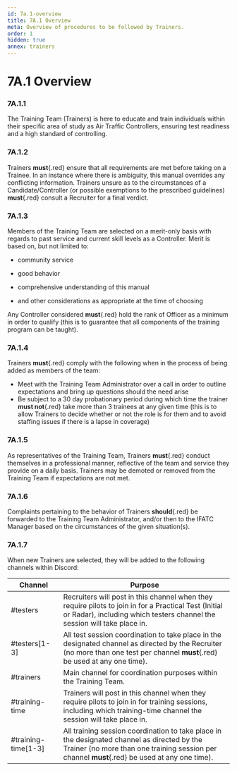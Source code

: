 ```yaml
---
id: 7a.1-overview
title: 7A.1 Overview
meta: Overview of procedures to be followed by Trainers.
order: 1
hidden: true
annex: trainers
---
```


# 7A.1 Overview



### 7A.1.1

The Training Team (Trainers) is here to educate and train individuals within their specific area of study as Air Traffic Controllers, ensuring test readiness and a high standard of controlling.



### 7A.1.2

Trainers **must**{.red} ensure that all requirements are met before taking on a Trainee. In an instance where there is ambiguity, this manual overrides any conflicting information. Trainers unsure as to the circumstances of a Candidate/Controller (or possible exemptions to the prescribed guidelines) **must**{.red} consult a Recruiter for a final verdict. 



### 7A.1.3	

Members of the Training Team are selected on a merit-only basis with regards to past service and current skill levels as a Controller. Merit is based on, but not limited to:



- community service

- good behavior

- comprehensive understanding of this manual

- and other considerations as appropriate at the time of choosing

  

Any Controller considered **must**{.red} hold the rank of Officer as a minimum in order to qualify (this is to guarantee that all components of the training program can be taught).



### 7A.1.4

Trainers **must**{.red} comply with the following when in the process of being added as members of the team:

- Meet with the Training Team Administrator over a call in order to outline expectations and bring up questions should the need arise
- Be subject to a 30 day probationary period during which time the trainer **must not**{.red} take more than 3 trainees at any given time (this is to allow Trainers to decide whether or not the role is for them and to avoid staffing issues if there is a lapse in coverage)



### 7A.1.5

As representatives of the Training Team, Trainers **must**{.red} conduct themselves in a professional manner, reflective of the team and service they provide on a daily basis. Trainers may be demoted or removed from the Training Team if expectations are not met. 



### 7A.1.6

Complaints pertaining to the behavior of Trainers **should**{.red} be forwarded to the Training Team Administrator, and/or then to the IFATC Manager based on the circumstances of the given situation(s). 



### 7A.1.7

When new Trainers are selected, they will be added to the following channels within Discord:



| Channel             | Purpose                                                      |
| ------------------- | ------------------------------------------------------------ |
| #testers            | Recruiters will post in this channel when they require pilots to join in for a Practical Test (Initial or Radar), including which testers channel the session will take place in. |
| #testers[1-3]       | All test session coordination to take place in the designated channel as directed by the Recruiter (no more than one test per channel **must**{.red} be used at any one time). |
| #trainers           | Main channel for coordination purposes within the Training Team. |
| #training-time      | Trainers will post in this channel when they require pilots to join in for training sessions, including which training-time channel the session will take place in. |
| #training-time[1-3] | All training session coordination to take place in the designated channel as directed by the Trainer (no more than one training session per channel **must**{.red} be used at any one time). |
